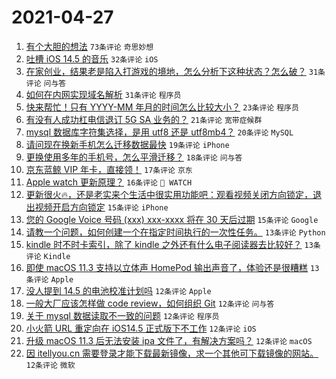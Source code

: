 # 2021-04-27

1. [有个大胆的想法](https://www.v2ex.com/t/773516) `73条评论` `奇思妙想`
1. [吐槽 iOS 14.5 的音乐](https://www.v2ex.com/t/773507) `32条评论` `iOS`
1. [在家创业，结果老是陷入打游戏的境地，怎么分析下这种状态？怎么破？](https://www.v2ex.com/t/773579) `31条评论` `问与答`
1. [如何在内网实现域名解析](https://www.v2ex.com/t/773549) `31条评论` `程序员`
1. [快来帮忙！只有 YYYY-MM 年月的时间怎么比较大小？](https://www.v2ex.com/t/773526) `23条评论` `程序员`
1. [有没有人成功杠电信退订 5G SA 业务的？](https://www.v2ex.com/t/773546) `21条评论` `宽带症候群`
1. [mysql 数据库字符集选择，是用 utf8 还是 utf8mb4？](https://www.v2ex.com/t/773509) `20条评论` `MySQL`
1. [请问现在换新手机怎么迁移数据最快](https://www.v2ex.com/t/773538) `19条评论` `iPhone`
1. [更换使用多年的手机号，怎么平滑迁移？](https://www.v2ex.com/t/773574) `18条评论` `问与答`
1. [京东蓝鲸 VIP 年卡，直接领！](https://www.v2ex.com/t/773513) `17条评论` `京东`
1. [Apple watch 更新原理？](https://www.v2ex.com/t/773514) `16条评论` ` WATCH`
1. [更新很火🔥，还是老实来个生活中很实用功能吧：观看视频关闭方向锁定，退出视频开启方向锁定](https://www.v2ex.com/t/773561) `15条评论` `iPhone`
1. [您的 Google Voice 号码 (xxx) xxx-xxxx 将在 30 天后过期](https://www.v2ex.com/t/773523) `15条评论` `Google`
1. [请教一个问题，如何创建一个在指定时间执行的一次性任务。](https://www.v2ex.com/t/773564) `13条评论` `Python`
1. [kindle 时不时卡索引，除了 kindle 之外还有什么电子阅读器去比较好？](https://www.v2ex.com/t/773522) `13条评论` `Kindle`
1. [即使 macOS 11.3 支持以立体声 HomePod 输出声音了，体验还是很糟糕](https://www.v2ex.com/t/773508) `13条评论` `Apple`
1. [没人提到 14.5 的电池校准计划吗](https://www.v2ex.com/t/773578) `12条评论` `Apple`
1. [一般大厂应该怎样做 code review，如何组织 Git](https://www.v2ex.com/t/773568) `12条评论` `问与答`
1. [关于 mysql 数据读取不一致的问题](https://www.v2ex.com/t/773557) `12条评论` `程序员`
1. [小火箭 URL 重定向在 iOS14.5 正式版下不工作](https://www.v2ex.com/t/773536) `12条评论` `iOS`
1. [升级 macOS 11.3 后无法安装 ipa 文件了，有解决方案吗？](https://www.v2ex.com/t/773528) `12条评论` `macOS`
1. [因 itellyou.cn 需要登录才能下载最新镜像，求一个其他可下载镜像的网站。](https://www.v2ex.com/t/773515) `12条评论` `微软`
